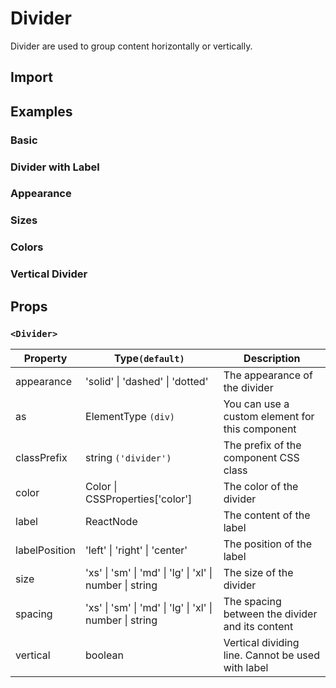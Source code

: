 # Divider

Divider are used to group content horizontally or vertically.

## Import

<!--{include:<import-guide>}-->

## Examples

### Basic

<!--{include:`basic.md`}-->

### Divider with Label

<!--{include:`with-label.md`}-->

### Appearance

<!--{include:`appearance.md`}-->

### Sizes

<!--{include:`size.md`}-->

### Colors

<!--{include:`color.md`}-->

### Vertical Divider

<!--{include:`vertical.md`}-->

## Props

### `<Divider>`

| Property      | Type`(default)`                                          | Description                                       |
| ------------- | -------------------------------------------------------- | ------------------------------------------------- |
| appearance    | 'solid' \| 'dashed' \| 'dotted'                          | The appearance of the divider                     |
| as            | ElementType `(div)`                                      | You can use a custom element for this component   |
| classPrefix   | string `('divider')`                                     | The prefix of the component CSS class             |
| color         | Color \| CSSProperties['color']                          | The color of the divider                          |
| label         | ReactNode                                                | The content of the label                          |
| labelPosition | 'left' \| 'right' \| 'center'                            | The position of the label                         |
| size          | 'xs' \| 'sm' \| 'md' \| 'lg' \| 'xl' \| number \| string | The size of the divider                           |
| spacing       | 'xs' \| 'sm' \| 'md' \| 'lg' \| 'xl' \| number \| string | The spacing between the divider and its content   |
| vertical      | boolean                                                  | Vertical dividing line. Cannot be used with label |

<!--{include:(_common/types/color.md)}-->
